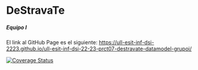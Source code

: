# DeStravaTe
##### Equipo I
El link al GitHub Page es el siguiente: https://ull-esit-inf-dsi-2223.github.io/ull-esit-inf-dsi-22-23-prct07-destravate-datamodel-grupoi/

[![Coverage Status](https://coveralls.io/repos/github/ULL-ESIT-INF-DSI-2223/ull-esit-inf-dsi-22-23-prct07-destravate-datamodel-grupoi/badge.svg?branch=main)](https://coveralls.io/github/ULL-ESIT-INF-DSI-2223/ull-esit-inf-dsi-22-23-prct07-destravate-datamodel-grupoi?branch=main)

